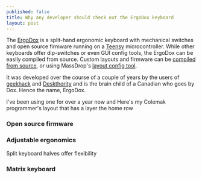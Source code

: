 ```yaml
---
published: false
title: Why any developer should check out the ErgoDox keyboard
layout: post
---
```


The [ErgoDox][] is a split-hand ergonomic keyboard with mechanical switches and open source firmware running on a [Teensy][] microcontroller. While other keyboards offer dip-switches or even GUI config tools, the ErgoDox can be easily compiled from source. Custom layouts and firmware can be [compiled from source][0], or using MassDrop's [layout config tool][]. 

It was developed over the course of a couple of years by the users of [geekhack][] and [Deskthority][] and is the brain child of a Canadian who goes by Dox. Hence the name, ErgoDox.

I've been using one for over a year now and Here's my Colemak programmer's layout that has a layer the home row

### Open source firmware

### Adjustable ergonomics
Split keyboard halves offer flexibility

### Matrix keyboard

[ErgoDox]: http://ergodox.org/
[Teensy]: http://www.pjrc.com/teensy/
[geekhack]: http://geekhack.org/
[Deskthority]: http://deskthority.net/
[layout config tool]: https://www.massdrop.com/ext/ergodox

[0]: https://github.com/benblazak/ergodox-firmware